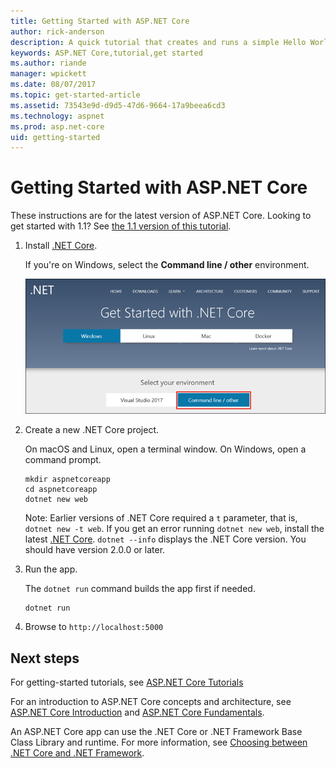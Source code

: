 ```yaml
---
title: Getting Started with ASP.NET Core
author: rick-anderson
description: A quick tutorial that creates and runs a simple Hello World app using ASP.NET Core.
keywords: ASP.NET Core,tutorial,get started
ms.author: riande
manager: wpickett
ms.date: 08/07/2017
ms.topic: get-started-article
ms.assetid: 73543e9d-d9d5-47d6-9664-17a9beea6cd3
ms.technology: aspnet
ms.prod: asp.net-core
uid: getting-started
---
```

# Getting Started with ASP.NET Core

These instructions are for the latest version of ASP.NET Core. Looking to get started with 1.1? See [the 1.1 version of this tutorial](xref:getting-started-1.1).

1. Install [.NET Core](https://microsoft.com/net/core).

   If you're on Windows, select the **Command line / other** environment. 

   ![Select Command line environment for Windows](getting-started/_static/win-install-cmd-line.png)

2. Create a new .NET Core project.

   On macOS and Linux, open a terminal window. On Windows, open a command prompt.

   ```terminal
   mkdir aspnetcoreapp
   cd aspnetcoreapp
   dotnet new web
   ```
    
   Note: Earlier versions of .NET Core required a `t` parameter, that is, `dotnet new -t web`. If you get an error running `dotnet new web`, install the latest [.NET Core](https://microsoft.com/net/core).  `dotnet --info` displays the .NET Core version. You should have version 2.0.0 or later.

4. Run the app.

   The `dotnet run` command builds the app first if needed.

   ```terminal
   dotnet run
   ```

5. Browse to `http://localhost:5000`

## Next steps

For getting-started tutorials, see [ASP.NET Core Tutorials](tutorials/index.md)

For an introduction to ASP.NET Core concepts and architecture, see [ASP.NET Core Introduction](index.md) and [ASP.NET Core Fundamentals](fundamentals/index.md).

An ASP.NET Core app can use the .NET Core or .NET Framework Base Class Library and runtime. For more information, see [Choosing between .NET Core and .NET Framework](https://docs.microsoft.com/dotnet/articles/standard/choosing-core-framework-server).
